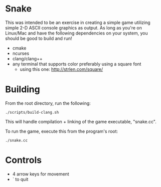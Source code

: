 # Snake
This was intended to be an exercise in creating a simple game utilizing simple 2-D ASCII console graphics as output. As long as you're on Linux/Mac and have the following dependencies on your system, you should be good to build and run!
- cmake
- ncurses
- clang/clang++
- any terminal that supports color preferably using a square font
  - using this one: http://strlen.com/square/

# Building
From the root directory, run the following:

    ./scripts/build-clang.sh
      
This will handle compilation + linking of the game executable, "snake.cc".

To run the game, execute this from the program's root:

    ./snake.cc

# Controls
 - 4 arrow keys for movement
 - ` to quit
